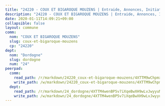 ```yaml
---
title: "24220 - COUX ET BIGAROQUE MOUZENS | Entraide, Annonces, Initiatives"
description: "24220 - COUX ET BIGAROQUE MOUZENS | Entraide, Annonces, Initiatives"
date: 2020-01-11T14:09:21+09:00
collapsible: false
layout: commune
comm:
  nom: "COUX ET BIGAROQUE MOUZENS"
  slug: coux-et-bigaroque-mouzens
  cp: "24220"
dept:
  nom: "Dordogne"
  slug: dordogne
  num: "24"
peerpad:
  comm:
    read_path: /r/markdown/24220_coux-et-bigaroque-mouzens/4XTTM9wChpmxbjRDqG3ZmGrJUQSQXuf6Vcp1FfoNLYSemPgAC
    write_path: /w/markdown/24220_coux-et-bigaroque-mouzens/4XTTM9wChpmxbjRDqG3ZmGrJUQSQXuf6Vcp1FfoNLYSemPgAC-K3TgUKaX1Y5Bc9BrJkpYNpDJMg741x9VWWrjU3VuY9wnZ8GGk2FuYupUaCEfw423DC92jrYhngocTBTQBfPCr9RU9WsqGwPDEQ7xhsyov3mVPmsdNsCqw9HZM11x3aa3oEqbfRJQ
  dept:
    read_path: /r/markdown/24_dordogne/4XTTM4wenBP5v7iXqeBwXH9wLvJwyyuNKzLxRyGzSZXmCuzgg
    write_path: /w/markdown/24_dordogne/4XTTM4wenBP5v7iXqeBwXH9wLvJwyyuNKzLxRyGzSZXmCuzgg-K3TgUusQQUSAmJPXozCTSBeqjqksxkVWGVxtHwEFrs5RuocQr8weKG2oQg7MVeg2F9Hhv7ggtBiBU8D9pdXEPa9M67VU3BzgAG9BCtQw3VY3Xcxk2YSegk3iUXMkpicGxxJr7mWp
---
```


